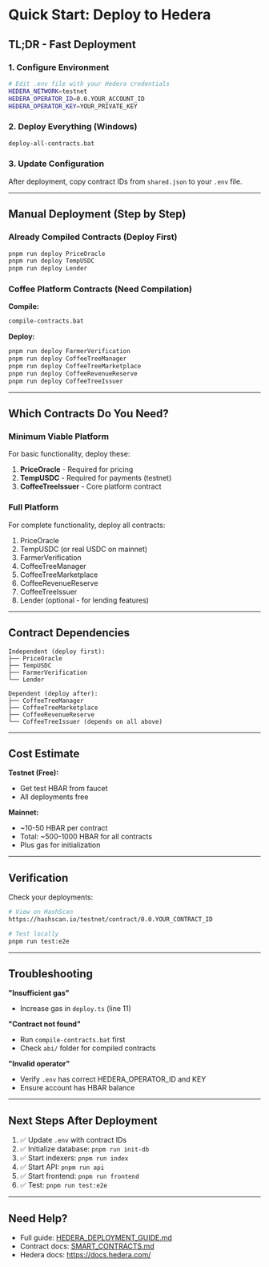 # Quick Start: Deploy to Hedera

## TL;DR - Fast Deployment

### 1. Configure Environment
```bash
# Edit .env file with your Hedera credentials
HEDERA_NETWORK=testnet
HEDERA_OPERATOR_ID=0.0.YOUR_ACCOUNT_ID
HEDERA_OPERATOR_KEY=YOUR_PRIVATE_KEY
```

### 2. Deploy Everything (Windows)
```bash
deploy-all-contracts.bat
```

### 3. Update Configuration
After deployment, copy contract IDs from `shared.json` to your `.env` file.

---

## Manual Deployment (Step by Step)

### Already Compiled Contracts (Deploy First)
```bash
pnpm run deploy PriceOracle
pnpm run deploy TempUSDC
pnpm run deploy Lender
```

### Coffee Platform Contracts (Need Compilation)

**Compile:**
```bash
compile-contracts.bat
```

**Deploy:**
```bash
pnpm run deploy FarmerVerification
pnpm run deploy CoffeeTreeManager
pnpm run deploy CoffeeTreeMarketplace
pnpm run deploy CoffeeRevenueReserve
pnpm run deploy CoffeeTreeIssuer
```

---

## Which Contracts Do You Need?

### Minimum Viable Platform
For basic functionality, deploy these:
1. **PriceOracle** - Required for pricing
2. **TempUSDC** - Required for payments (testnet)
3. **CoffeeTreeIssuer** - Core platform contract

### Full Platform
For complete functionality, deploy all contracts:
1. PriceOracle
2. TempUSDC (or real USDC on mainnet)
3. FarmerVerification
4. CoffeeTreeManager
5. CoffeeTreeMarketplace
6. CoffeeRevenueReserve
7. CoffeeTreeIssuer
8. Lender (optional - for lending features)

---

## Contract Dependencies

```
Independent (deploy first):
├── PriceOracle
├── TempUSDC
├── FarmerVerification
└── Lender

Dependent (deploy after):
├── CoffeeTreeManager
├── CoffeeTreeMarketplace
├── CoffeeRevenueReserve
└── CoffeeTreeIssuer (depends on all above)
```

---

## Cost Estimate

**Testnet (Free):**
- Get test HBAR from faucet
- All deployments free

**Mainnet:**
- ~10-50 HBAR per contract
- Total: ~500-1000 HBAR for all contracts
- Plus gas for initialization

---

## Verification

Check your deployments:
```bash
# View on HashScan
https://hashscan.io/testnet/contract/0.0.YOUR_CONTRACT_ID

# Test locally
pnpm run test:e2e
```

---

## Troubleshooting

**"Insufficient gas"**
- Increase gas in `deploy.ts` (line 11)

**"Contract not found"**
- Run `compile-contracts.bat` first
- Check `abi/` folder for compiled contracts

**"Invalid operator"**
- Verify `.env` has correct HEDERA_OPERATOR_ID and KEY
- Ensure account has HBAR balance

---

## Next Steps After Deployment

1. ✅ Update `.env` with contract IDs
2. ✅ Initialize database: `pnpm run init-db`
3. ✅ Start indexers: `pnpm run index`
4. ✅ Start API: `pnpm run api`
5. ✅ Start frontend: `pnpm run frontend`
6. ✅ Test: `pnpm run test:e2e`

---

## Need Help?

- Full guide: [HEDERA_DEPLOYMENT_GUIDE.md](./HEDERA_DEPLOYMENT_GUIDE.md)
- Contract docs: [SMART_CONTRACTS.md](./SMART_CONTRACTS.md)
- Hedera docs: https://docs.hedera.com/
